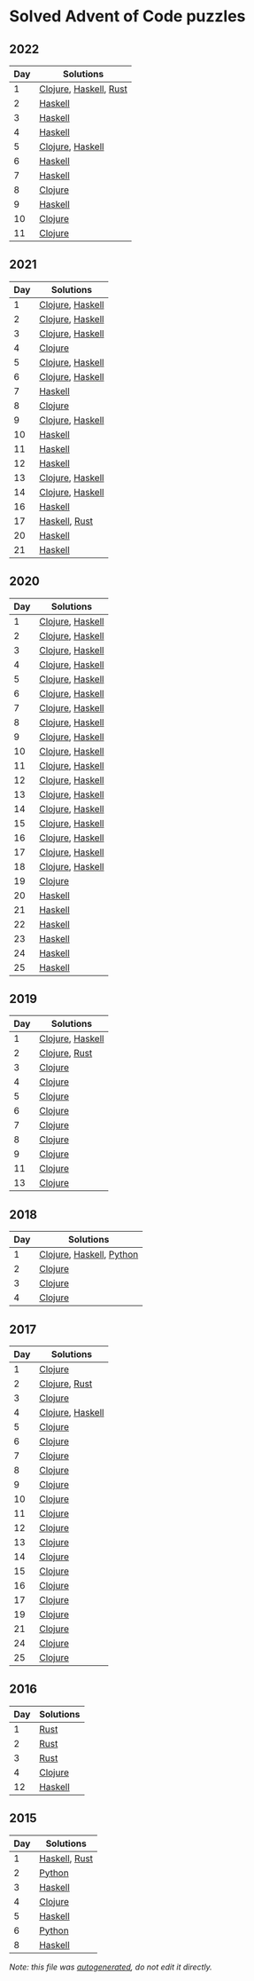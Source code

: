# Solved Advent of Code puzzles

## 2022

| Day | Solutions |
|  ---  | --- |
| 1 | [Clojure](../src/advent/2022/day1.clj), [Haskell](../src/haskell/2022/Day1.hs), [Rust](../src/rust/year2022/day1.rs) |
| 2 | [Haskell](../src/haskell/2022/Day2.hs) |
| 3 | [Haskell](../src/haskell/2022/Day3.hs) |
| 4 | [Haskell](../src/haskell/2022/Day4.hs) |
| 5 | [Clojure](../src/advent/2022/day5.clj), [Haskell](../src/haskell/2022/Day5.hs) |
| 6 | [Haskell](../src/haskell/2022/Day6.hs) |
| 7 | [Haskell](../src/haskell/2022/Day7.hs) |
| 8 | [Clojure](../src/advent/2022/day8.clj) |
| 9 | [Haskell](../src/haskell/2022/Day9.hs) |
| 10 | [Clojure](../src/advent/2022/day10.clj) |
| 11 | [Clojure](../src/advent/2022/day11.clj) |

## 2021

| Day | Solutions |
|  ---  | --- |
| 1 | [Clojure](../src/advent/2021/day1.clj), [Haskell](../src/haskell/2021/Day1.hs) |
| 2 | [Clojure](../src/advent/2021/day2.clj), [Haskell](../src/haskell/2021/Day2.hs) |
| 3 | [Clojure](../src/advent/2021/day3.clj), [Haskell](../src/haskell/2021/Day3.hs) |
| 4 | [Clojure](../src/advent/2021/day4.clj) |
| 5 | [Clojure](../src/advent/2021/day5.clj), [Haskell](../src/haskell/2021/Day5.hs) |
| 6 | [Clojure](../src/advent/2021/day6.clj), [Haskell](../src/haskell/2021/Day6.hs) |
| 7 | [Haskell](../src/haskell/2021/Day7.hs) |
| 8 | [Clojure](../src/advent/2021/day8.clj) |
| 9 | [Clojure](../src/advent/2021/day9.clj), [Haskell](../src/haskell/2021/Day9.hs) |
| 10 | [Haskell](../src/haskell/2021/Day10.hs) |
| 11 | [Haskell](../src/haskell/2021/Day11.hs) |
| 12 | [Haskell](../src/haskell/2021/Day12.hs) |
| 13 | [Clojure](../src/advent/2021/day13.clj), [Haskell](../src/haskell/2021/Day13.hs) |
| 14 | [Clojure](../src/advent/2021/day14.clj), [Haskell](../src/haskell/2021/Day14.hs) |
| 16 | [Haskell](../src/haskell/2021/Day16.hs) |
| 17 | [Haskell](../src/haskell/2021/Day17.hs), [Rust](../src/rust/year2021/day17.rs) |
| 20 | [Haskell](../src/haskell/2021/Day20.hs) |
| 21 | [Haskell](../src/haskell/2021/Day21.hs) |

## 2020

| Day | Solutions |
|  ---  | --- |
| 1 | [Clojure](../src/advent/2020/day1.clj), [Haskell](../src/haskell/2020/Day1.hs) |
| 2 | [Clojure](../src/advent/2020/day2.clj), [Haskell](../src/haskell/2020/Day2.hs) |
| 3 | [Clojure](../src/advent/2020/day3.clj), [Haskell](../src/haskell/2020/Day3.hs) |
| 4 | [Clojure](../src/advent/2020/day4.clj), [Haskell](../src/haskell/2020/Day4.hs) |
| 5 | [Clojure](../src/advent/2020/day5.clj), [Haskell](../src/haskell/2020/Day5.hs) |
| 6 | [Clojure](../src/advent/2020/day6.clj), [Haskell](../src/haskell/2020/Day6.hs) |
| 7 | [Clojure](../src/advent/2020/day7.clj), [Haskell](../src/haskell/2020/Day7.hs) |
| 8 | [Clojure](../src/advent/2020/day8.clj), [Haskell](../src/haskell/2020/Day8.hs) |
| 9 | [Clojure](../src/advent/2020/day9.clj), [Haskell](../src/haskell/2020/Day9.hs) |
| 10 | [Clojure](../src/advent/2020/day10.clj), [Haskell](../src/haskell/2020/Day10.hs) |
| 11 | [Clojure](../src/advent/2020/day11.clj), [Haskell](../src/haskell/2020/Day11.hs) |
| 12 | [Clojure](../src/advent/2020/day12.clj), [Haskell](../src/haskell/2020/Day12.hs) |
| 13 | [Clojure](../src/advent/2020/day13.clj), [Haskell](../src/haskell/2020/Day13.hs) |
| 14 | [Clojure](../src/advent/2020/day14.clj), [Haskell](../src/haskell/2020/Day14.hs) |
| 15 | [Clojure](../src/advent/2020/day15.clj), [Haskell](../src/haskell/2020/Day15.hs) |
| 16 | [Clojure](../src/advent/2020/day16.clj), [Haskell](../src/haskell/2020/Day16.hs) |
| 17 | [Clojure](../src/advent/2020/day17.clj), [Haskell](../src/haskell/2020/Day17.hs) |
| 18 | [Clojure](../src/advent/2020/day18.clj), [Haskell](../src/haskell/2020/Day18.hs) |
| 19 | [Clojure](../src/advent/2020/day19.clj) |
| 20 | [Haskell](../src/haskell/2020/Day20.hs) |
| 21 | [Haskell](../src/haskell/2020/Day21.hs) |
| 22 | [Haskell](../src/haskell/2020/Day22.hs) |
| 23 | [Haskell](../src/haskell/2020/Day23.hs) |
| 24 | [Haskell](../src/haskell/2020/Day24.hs) |
| 25 | [Haskell](../src/haskell/2020/Day25.hs) |

## 2019

| Day | Solutions |
|  ---  | --- |
| 1 | [Clojure](../src/advent/2019/day1.clj), [Haskell](../src/haskell/2019/Day1.hs) |
| 2 | [Clojure](../src/advent/2019/day2.clj), [Rust](../src/rust/year2019/day2.rs) |
| 3 | [Clojure](../src/advent/2019/day3.clj) |
| 4 | [Clojure](../src/advent/2019/day4.clj) |
| 5 | [Clojure](../src/advent/2019/day5.clj) |
| 6 | [Clojure](../src/advent/2019/day6.clj) |
| 7 | [Clojure](../src/advent/2019/day7.clj) |
| 8 | [Clojure](../src/advent/2019/day8.clj) |
| 9 | [Clojure](../src/advent/2019/day9.clj) |
| 11 | [Clojure](../src/advent/2019/day11.clj) |
| 13 | [Clojure](../src/advent/2019/day13.clj) |

## 2018

| Day | Solutions |
|  ---  | --- |
| 1 | [Clojure](../src/advent/2018/day1.clj), [Haskell](../src/haskell/2018/Day1.hs), [Python](../src/python/2018/day1.py) |
| 2 | [Clojure](../src/advent/2018/day2.clj) |
| 3 | [Clojure](../src/advent/2018/day3.clj) |
| 4 | [Clojure](../src/advent/2018/day4.clj) |

## 2017

| Day | Solutions |
|  ---  | --- |
| 1 | [Clojure](../src/advent/2017/day1.clj) |
| 2 | [Clojure](../src/advent/2017/day2.clj), [Rust](../src/rust/year2017/day2.rs) |
| 3 | [Clojure](../src/advent/2017/day3.clj) |
| 4 | [Clojure](../src/advent/2017/day4.clj), [Haskell](../src/haskell/2017/Day4.hs) |
| 5 | [Clojure](../src/advent/2017/day5.clj) |
| 6 | [Clojure](../src/advent/2017/day6.clj) |
| 7 | [Clojure](../src/advent/2017/day7.clj) |
| 8 | [Clojure](../src/advent/2017/day8.clj) |
| 9 | [Clojure](../src/advent/2017/day9.clj) |
| 10 | [Clojure](../src/advent/2017/day10.clj) |
| 11 | [Clojure](../src/advent/2017/day11.clj) |
| 12 | [Clojure](../src/advent/2017/day12.clj) |
| 13 | [Clojure](../src/advent/2017/day13.clj) |
| 14 | [Clojure](../src/advent/2017/day14.clj) |
| 15 | [Clojure](../src/advent/2017/day15.clj) |
| 16 | [Clojure](../src/advent/2017/day16.clj) |
| 17 | [Clojure](../src/advent/2017/day17.clj) |
| 19 | [Clojure](../src/advent/2017/day19.clj) |
| 21 | [Clojure](../src/advent/2017/day21.clj) |
| 24 | [Clojure](../src/advent/2017/day24.clj) |
| 25 | [Clojure](../src/advent/2017/day25.clj) |

## 2016

| Day | Solutions |
|  ---  | --- |
| 1 | [Rust](../src/rust/year2016/day1.rs) |
| 2 | [Rust](../src/rust/year2016/day2.rs) |
| 3 | [Rust](../src/rust/year2016/day3.rs) |
| 4 | [Clojure](../src/advent/2016/day4.clj) |
| 12 | [Haskell](../src/haskell/2016/Day12.hs) |

## 2015

| Day | Solutions |
|  ---  | --- |
| 1 | [Haskell](../src/haskell/2015/Day1.hs), [Rust](../src/rust/year2015/day1.rs) |
| 2 | [Python](../src/python/2015/day2.py) |
| 3 | [Haskell](../src/haskell/2015/Day3.hs) |
| 4 | [Clojure](../src/advent/2015/day4.clj) |
| 5 | [Haskell](../src/haskell/2015/Day5.hs) |
| 6 | [Python](../src/python/2015/day6.py) |
| 8 | [Haskell](../src/haskell/2015/Day8.hs) |

_Note: this file was [autogenerated](../scripts/gen_docs.py), do not edit it directly._

